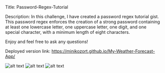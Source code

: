 Title: 
Password-Regex-Tutorial


Description:
In this challenge, I have created a password regex tutorial gist. This password regex enforces the creation of a strong password containing at least one lowercase letter, one uppercase letter, one digit, and one special character, with a minimum length of eight characters.

Enjoy and feel free to ask any questions!

Deployed version link: https://minikozort.github.io/My-Weather-Forecast-App/

![alt text](Weather-Forecast-App-Landing-Page.png)
![alt text](Weather-Forecast-App-In-Use.png)
![alt text](Weather-Forecast-App-Refreshed-Page.png)
